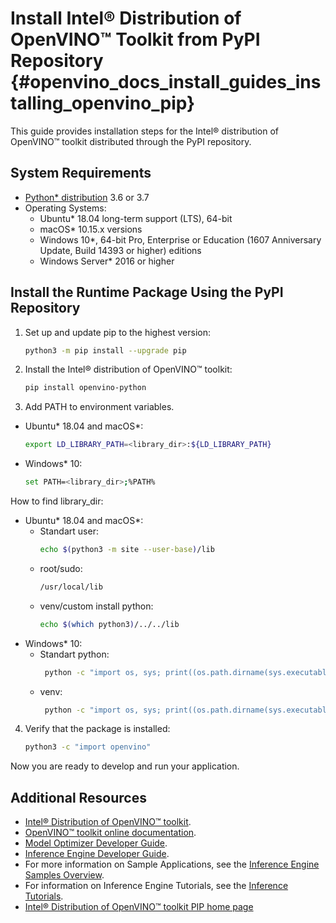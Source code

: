 # Install Intel® Distribution of OpenVINO™ Toolkit from PyPI Repository {#openvino_docs_install_guides_installing_openvino_pip}

This guide provides installation steps for the Intel® distribution of OpenVINO™ toolkit distributed through the PyPI repository.

## System Requirements

* [Python* distribution](https://www.python.org/) 3.6 or 3.7
* Operating Systems:
  - Ubuntu* 18.04 long-term support (LTS), 64-bit
  - macOS* 10.15.x versions
  - Windows 10*, 64-bit Pro, Enterprise or Education (1607 Anniversary Update, Build 14393 or higher) editions
  - Windows Server* 2016 or higher

## Install the Runtime Package Using the PyPI Repository

1. Set up and update pip to the highest version:
   ```sh
   python3 -m pip install --upgrade pip
   ```
2. Install the Intel® distribution of OpenVINO™ toolkit:
   ```sh
   pip install openvino-python
   ```

3. Add PATH to environment variables.
 - Ubuntu* 18.04 and macOS*:
   ```sh
   export LD_LIBRARY_PATH=<library_dir>:${LD_LIBRARY_PATH}
   ```
 - Windows* 10:
    ```sh
   set PATH=<library_dir>;%PATH%
   ```
  How to find library_dir:
 - Ubuntu* 18.04 and macOS*:
   - Standart user:
     ```sh
     echo $(python3 -m site --user-base)/lib
     ```
   - root/sudo:
     ```sh
     /usr/local/lib
     ```
   - venv/custom install python:
     ```sh
     echo $(which python3)/../../lib
     ```
 - Windows* 10:
   - Standart python:
     ```sh
      python -c "import os, sys; print((os.path.dirname(sys.executable))+'\Library\\bin')"
     ```
   - venv:
     ```sh
      python -c "import os, sys; print((os.path.dirname(sys.executable))+'\..\Library\\bin')"
     ```
4. Verify that the package is installed:
   ```sh
   python3 -c "import openvino"
   ```
   
Now you are ready to develop and run your application.


## Additional Resources

- [Intel® Distribution of OpenVINO™ toolkit](https://software.intel.com/en-us/openvino-toolkit).
- [OpenVINO™ toolkit online documentation](https://docs.openvinotoolkit.org).
- [Model Optimizer Developer Guide](../MO_DG/Deep_Learning_Model_Optimizer_DevGuide.md).
- [Inference Engine Developer Guide](../IE_DG/Deep_Learning_Inference_Engine_DevGuide.md).
- For more information on Sample Applications, see the [Inference Engine Samples Overview](../IE_DG/Samples_Overview.md).
- For information on Inference Engine Tutorials, see the [Inference Tutorials](https://github.com/intel-iot-devkit/inference-tutorials-generic).
- [Intel® Distribution of OpenVINO™ toolkit PIP home page](https://pypi.org/project/openvino-python/)

